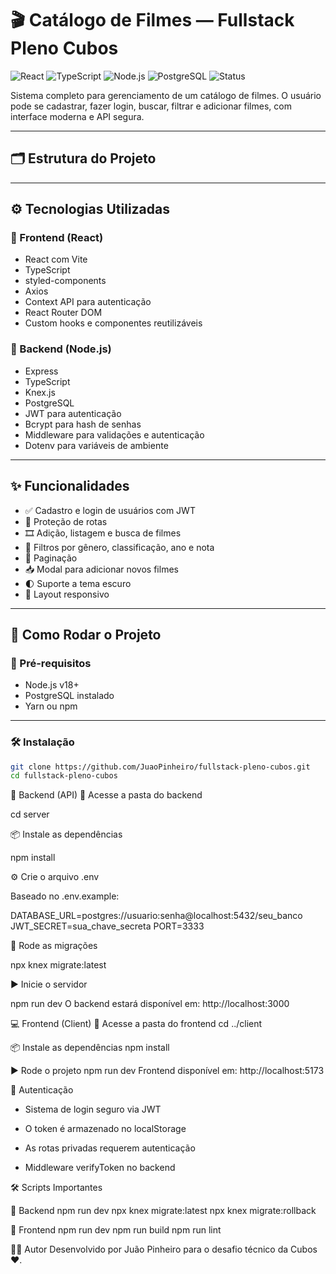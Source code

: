 # 🎬 Catálogo de Filmes — Fullstack Pleno Cubos

![React](https://img.shields.io/badge/frontend-React-blue?logo=react)
![TypeScript](https://img.shields.io/badge/language-TypeScript-3178c6?logo=typescript)
![Node.js](https://img.shields.io/badge/backend-Node.js-43853d?logo=node.js)
![PostgreSQL](https://img.shields.io/badge/database-PostgreSQL-336791?logo=postgresql)
![Status](https://img.shields.io/badge/status-em%20desenvolvimento-yellow)

Sistema completo para gerenciamento de um catálogo de filmes. O usuário pode se cadastrar, fazer login, buscar, filtrar e adicionar filmes, com interface moderna e API segura.

---

## 🗂 Estrutura do Projeto


---

## ⚙️ Tecnologias Utilizadas

### 🔹 Frontend (React)

- React com Vite
- TypeScript
- styled-components
- Axios
- Context API para autenticação
- React Router DOM
- Custom hooks e componentes reutilizáveis

### 🔸 Backend (Node.js)

- Express
- TypeScript
- Knex.js
- PostgreSQL
- JWT para autenticação
- Bcrypt para hash de senhas
- Middleware para validações e autenticação
- Dotenv para variáveis de ambiente

---

## ✨ Funcionalidades

- ✅ Cadastro e login de usuários com JWT
- 🔐 Proteção de rotas
- 🎞 Adição, listagem e busca de filmes
- 🔎 Filtros por gênero, classificação, ano e nota
- 🔄 Paginação
- 📥 Modal para adicionar novos filmes
- 🌓 Suporte a tema escuro
- 📱 Layout responsivo

---

## 🚀 Como Rodar o Projeto

### 📌 Pré-requisitos

- Node.js v18+
- PostgreSQL instalado
- Yarn ou npm

---

### 🛠️ Instalação

```bash
git clone https://github.com/JuaoPinheiro/fullstack-pleno-cubos.git
cd fullstack-pleno-cubos
````
🧩 Backend (API)
📍 Acesse a pasta do backend

cd server


📦 Instale as dependências

npm install

⚙️ Crie o arquivo .env

Baseado no .env.example:

DATABASE_URL=postgres://usuario:senha@localhost:5432/seu_banco
JWT_SECRET=sua_chave_secreta
PORT=3333


🔄 Rode as migrações

npx knex migrate:latest

▶️ Inicie o servidor

npm run dev
O backend estará disponível em: http://localhost:3000


💻 Frontend (Client)
📍 Acesse a pasta do frontend
cd ../client


📦 Instale as dependências
npm install


▶️ Rode o projeto
npm run dev
Frontend disponível em: http://localhost:5173


🔐 Autenticação

- Sistema de login seguro via JWT

- O token é armazenado no localStorage

- As rotas privadas requerem autenticação

- Middleware verifyToken no backend

  

🛠 Scripts Importantes

📍 Backend
npm run dev
npx knex migrate:latest
npx knex migrate:rollback 


📍 Frontend
npm run dev
npm run build 
npm run lint 





🧑‍💻 Autor
Desenvolvido por Juão Pinheiro para o desafio técnico da Cubos❤️.



